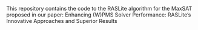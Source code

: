 This repository contains the code to the RASLite algorithm for the MaxSAT proposed in our paper: 
Enhancing (W)PMS Solver Performance: RASLite’s Innovative Approaches and Superior Results<br />
